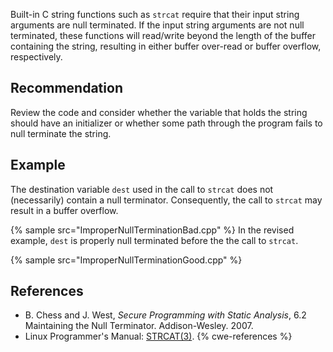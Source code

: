 Built-in C string functions such as `strcat` require that their input string arguments are null terminated. If the input string arguments are not null terminated, these functions will read/write beyond the length of the buffer containing the string, resulting in either buffer over-read or buffer overflow, respectively.


## Recommendation
Review the code and consider whether the variable that holds the string should have an initializer or whether some path through the program fails to null terminate the string.


## Example
The destination variable `dest` used in the call to `strcat` does not (necessarily) contain a null terminator. Consequently, the call to `strcat` may result in a buffer overflow.

{% sample src="ImproperNullTerminationBad.cpp" %}
In the revised example, `dest` is properly null terminated before the the call to `strcat`.

{% sample src="ImproperNullTerminationGood.cpp" %}

## References
* B. Chess and J. West, *Secure Programming with Static Analysis*, 6.2 Maintaining the Null Terminator. Addison-Wesley. 2007.
* Linux Programmer's Manual: [STRCAT(3)](http://man7.org/linux/man-pages/man3/strncat.3.html).
{% cwe-references %}
